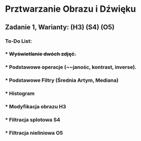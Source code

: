 # Prztwarzanie Obrazu i Dźwięku
## Zadanie 1, Warianty: (H3) (S4) (O5)
### To-Do List:
### * ~~Wyświetlanie dwóch zdjęć.~~
### * Podstawowe operacje (~~janośc, kontrast, inverse).
### * Podstawowe Filtry (Średnia Artym, Mediana)
### * Histogram
### * Modyfikacja obrazu H3
### * Filtracja splotowa S4
### * Filtracja nieliniowa O5
